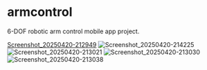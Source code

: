 # armcontrol

6-DOF robotic arm control mobile app project.

 
[Screenshot_20250420-212949](https://github.com/user-attachments/assets/a5cbca98-21d7-467a-a9bc-6927844b36da)
![Screenshot_20250420-214225](https://github.com/user-attachments/assets/bba675cf-33c3-4dc2-9c52-e6c5059eefdc)
![Screenshot_20250420-213021](https://github.com/user-attachments/assets/3a85c764-fc69-411d-b30a-88c77cdeda0a)
![Screenshot_20250420-213030](https://github.com/user-attachments/assets/b186f0e8-44f0-4c90-b084-8e977a99ee70)
![Screenshot_20250420-213038](https://github.com/user-attachments/assets/7ebb34ff-94e1-4eef-a78a-03eeaeabf81f)
